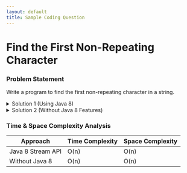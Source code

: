 ```yaml
---
layout: default
title: Sample Coding Question
---
```


# Find the First Non-Repeating Character

### Problem Statement
Write a program to find the first non-repeating character in a string.

<details>
  <summary>Solution 1 (Using Java 8)</summary>

```java
import java.util.LinkedHashMap;
import java.util.Map;
import java.util.Optional;

public class FirstNonRepeatingCharacter {
    public static void main(String[] args) {
        String word = "swiss";

        Optional<Character> result = word.chars()
                .mapToObj(c -> (char) c)
                .collect(Collectors.groupingBy(c -> c, LinkedHashMap::new, Collectors.counting()))
                .entrySet()
                .stream()
                .filter(e -> e.getValue() == 1)
                .map(Map.Entry::getKey)
                .findFirst();

        System.out.println("First non-repeating character: " + result.orElse(null));
    }
}
```
</details>

<details>
    <summary>Solution 2 (Without Java 8 Features)</summary>

```Java
import java.util.LinkedHashMap;
import java.util.Map;

public class FirstNonRepeatingCharacter {
    public static void main(String[] args) {
        String word = "swiss";
        Map<Character, Integer> countMap = new LinkedHashMap<>();

        for (char c : word.toCharArray()) {
            countMap.put(c, countMap.getOrDefault(c, 0) + 1);
        }

        for (Map.Entry<Character, Integer> entry : countMap.entrySet()) {
            if (entry.getValue() == 1) {
                System.out.println("First non-repeating character: " + entry.getKey());
                break;
            }
        }
    }
}
```
</details>

### Time & Space Complexity Analysis

| Approach          | Time Complexity | Space Complexity |
|-------------------|-----------------|------------------|
| Java 8 Stream API | O(n)            | O(n)             |
| Without Java 8    | O(n)            | O(n)             |
